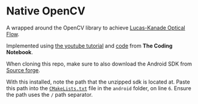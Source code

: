 # Native OpenCV

A wrapped around the OpenCV library to achieve [Lucas-Kanade Optical Flow](https://docs.opencv.org/3.4/d4/dee/tutorial_optical_flow.html#:~:text=Lucas%2DKanade%20Optical%20Flow%20in%20OpenCV).

Implemented using [the youtube tutorial](https://www.youtube.com/watch?v=wGH_KWpaAVM&ab_channel=TheCodingNotebook) and [code](https://github.com/ValYouW/flutter-opencv-stream-processing/blob/master/tutorial.md) from **The Coding Notebook**.

When cloning this repo, make sure to also download the Android SDK from [Source forge](https://sourceforge.net/projects/opencvlibrary/files/4.5.5/opencv-4.5.5-android-sdk.zip/download).

With this installed, note the path that the unzipped sdk is located at. Paste this path into the [`CMakeLists.txt`](native_opencv\android\CMakeLists.txt) file in the `android` folder, on line `6`. Ensure the path uses the `/` path separator.
